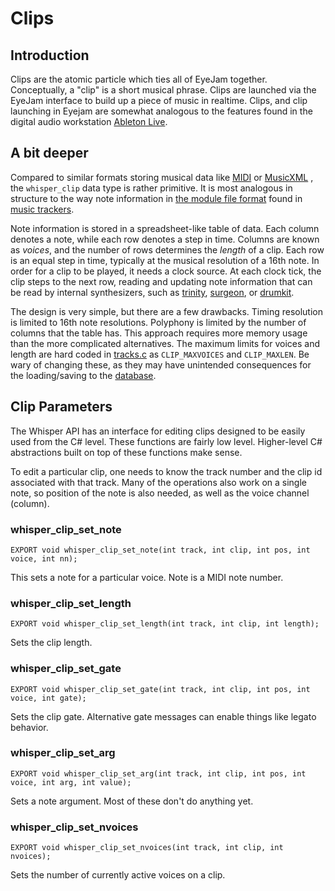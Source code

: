 # Clips


## Introduction 

Clips are the atomic particle which ties all of EyeJam together. Conceptually,
a "clip" is a short musical phrase. Clips are launched via the EyeJam interface
to build up a piece of music in realtime. Clips, and clip launching in 
Eyejam are somewhat analogous to the features found in the 
digital audio workstation 
[Ableton Live](https://en.wikipedia.org/wiki/Ableton_Live).

## A bit deeper

Compared to similar formats storing musical data like 
[MIDI](https://en.wikipedia.org/wiki/MIDI#Standard_files)
or 
[MusicXML](https://en.wikipedia.org/wiki/MusicXML)
, the 
`whisper_clip` data type is rather primitive. It is most analogous in 
structure to the way note information in 
[the module file format](https://en.wikipedia.org/wiki/Module_file) found in
[music trackers](https://en.wikipedia.org/wiki/Music_tracker).

Note information is stored in a 
spreadsheet-like table of data. Each column denotes a note, while each row
denotes a step in time. Columns are known as *voices*, and the number of rows 
determines the *length* of a clip. 
Each row is an equal step in time, typically at the 
musical resolution of a 16th note. In order for a clip to be played, it needs a 
clock source. At each clock tick, the clip steps to the next row, reading and
updating note information that can be read by internal synthesizers, such
as [trinity](../trinity/README.md), [surgeon](../surgeon/README.md), or 
[drumkit](../drumkit/README.md). 

The design is very simple, but there are a few drawbacks. Timing resolution
is limited to 16th note resolutions. Polyphony is limited by the number of 
columns that the table has. This approach requires more memory usage than the
more complicated alternatives. The maximum limits for voices and length are hard 
coded in [tracks.c](tracks.c) as `CLIP_MAXVOICES` and `CLIP_MAXLEN`. Be wary
of changing these, as they may have unintended consequences for the 
loading/saving to the [database](db.md).


## Clip Parameters

The Whisper API has an interface for editing clips designed to be easily used 
from the C# level. These functions are fairly low level. Higher-level C# 
abstractions built on top of these functions make sense.

To edit a particular clip, one needs to know the track number and the clip id
associated with that track. Many of the operations also work on a single note,
so position of the note is also needed, as well as the voice channel (column).


### whisper\_clip\_set\_note

    EXPORT void whisper_clip_set_note(int track, int clip, int pos, int voice, int nn);

This sets a note for a particular voice. Note is a MIDI note number.

### whisper\_clip\_set\_length

    EXPORT void whisper_clip_set_length(int track, int clip, int length);

Sets the clip length.

### whisper\_clip\_set\_gate

    EXPORT void whisper_clip_set_gate(int track, int clip, int pos, int voice, int gate);

Sets the clip gate. Alternative gate messages can enable things like legato 
behavior.

### whisper\_clip\_set\_arg

    EXPORT void whisper_clip_set_arg(int track, int clip, int pos, int voice, int arg, int value);

Sets a note argument. Most of these don't do anything yet. 

### whisper\_clip\_set\_nvoices

    EXPORT void whisper_clip_set_nvoices(int track, int clip, int nvoices);

Sets the number of currently active voices on a clip. 
